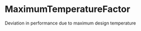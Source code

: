 MaximumTemperatureFactor
========================

Deviation in performance due to maximum design temperature

